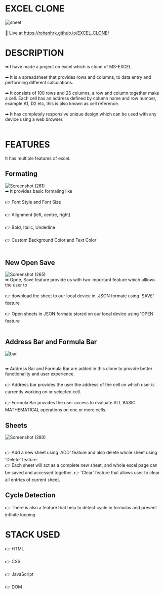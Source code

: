 # EXCEL CLONE

![sheet](https://user-images.githubusercontent.com/72231697/186729173-966721c0-2114-4843-9fb4-18835651e756.png)
<br/>
<br/>
📌 Live at https://rohanhrk.github.io/EXCEL_CLONE/

# DESCRIPTION

➡ I have made a project on excel which is clone of MS-EXCEL. <br/>
<br/>
➡ It is a spreadsheet that provides rows and columns, to data entry and performing different calculations. <br/>
<br/>
➡ It consists of 100 rows and 26 columns, a row and column together make a cell. Each cell has an address defined by column name and row number, example A1, D2 etc, this is also known as cell reference.<br/>
<br/>
➡ It has completely responsive unique design which can be used with any device using a web browser.<br/>
<br/>
# FEATURES

It has multiple features of excel.

## Formating 
![Screenshot (261)](https://user-images.githubusercontent.com/72231697/186700537-648120da-9e58-405f-8802-1d9e4f6265a8.png)
<br/>
➡ It provides basic formaling like <br/>
<br/>
        👉 Font Style and Font Size <br/>
        <br/>
        👉 Alignment (left, centre, right)<br/>
        <br/>
        👉 Bold, Italic, Underline<br/>
        <br/>
        👉 Custom Background Color and Text Color<br/>
        <br/>
  
 ## New Open Save
![Screenshot (265)](https://user-images.githubusercontent.com/72231697/186702174-1f0f7bd2-a8ef-4245-aa57-c3b7e1d5e59a.png)
<br/>
➡ Opne, Save feature provide us with two important feature which alllows the user to <br/>
<br/>
      👉 download the sheet to our local device in .JSON formate using 'SAVE' feature <br/>
      <br/>
      👉 Open sheets in JSON formate stored on our local device using 'OPEN' feature <br/>
      <br/>
 ## Address Bar and Formula Bar
 ![bar](https://user-images.githubusercontent.com/72231697/186749035-1526e133-9a5e-40ee-8dc1-bd95aecefcea.png)

 <br/>
 ➡ Address Bar and Formula Bar are added in this clone to provide better functionality and user experience. <br/>
 <br/>
      👉 Address bar provides the user the address of the cell on which user is currently working on or selected cell.
     <br/> 
     <br/>
      👉 Formula Bar provides the user access to evaluate ALL BASIC MATHEMATICAL operations on one or more cells.
      
## Sheets
![Screenshot (280)](https://user-images.githubusercontent.com/72231697/186745971-1160bad0-804a-43b9-a7f9-a83ac29d5b85.png)

<br/>
      👉 Add a new sheet using 'ADD' feature and also delete whole sheet using 'Delete' feature. <br/>
      👉 Each sheet will act as a complete new sheet, and whole excel page can be saved and accessed together.
      👉 'Clear' feature that allows user to clear all entries of current sheet. 
   
 ## Cycle Detection
 👉 There is also a feature that help to detect cycle in formulas and prevent infinite looping.
# STACK USED
👉 HTML <br/><br/>
👉 CSS <br/><br/>
👉 JavaScript <br/><br/>
👉 DOM <br/><br/>

 
 

 


